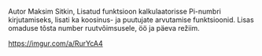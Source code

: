 Autor Maksim Sitkin, Lisatud funktsioon kalkulaatorisse Pi-numbri kirjutamiseks, lisati ka koosinus- ja puutujate arvutamise funktsioonid. Lisas omaduse tõsta number ruutvõimsusele, öö ja päeva režiim.

https://imgur.com/a/RurYcA4

